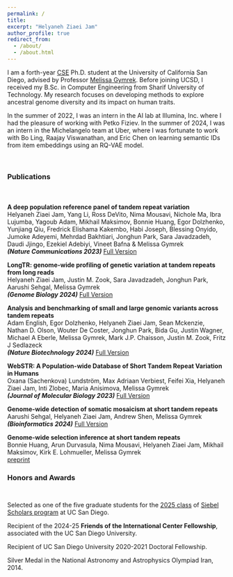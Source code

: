 ```yaml
---
permalink: /
title: 
excerpt: "Helyaneh Ziaei Jam"
author_profile: true
redirect_from: 
  - /about/
  - /about.html
---
```


I am a forth-year [CSE](https://cse.ucsd.edu/) Ph.D. student at the University of California San Diego, advised by Professor [Melissa Gymrek](https://gymreklab.com/people.html). Before joining UCSD, I received my B.Sc. in Computer Engineering from Sharif University of Technology. My research focuses on developing methods to explore ancestral genome diversity and its impact on human traits. 

In the summer of 2022, I was an intern in the AI lab at Illumina, Inc. where I had the pleasure of working with Petko Fiziev. In the summer of 2024, I was an intern in the Michelangelo team at Uber, where I was fortunate to work with Bo Ling, Raajay Viswanathan, and Eric Chen on learning semantic IDs from item embeddings using an RQ-VAE model.

<br>

### Publications

<div style="line-height:150%;">
    <br>
</div>

**A deep population reference panel of tandem repeat variation** \
Helyaneh Ziaei Jam, Yang Li, Ross DeVito, Nima Mousavi, Nichole Ma, Ibra Lujumba, Yagoub Adam, Mikhail Maksimov, Bonnie Huang, Egor Dolzhenko, Yunjiang Qiu, Fredrick Elishama Kakembo, Habi Joseph, Blessing Onyido, Jumoke Adeyemi, Mehrdad Bakhtiari, Jonghun Park, Sara Javadzadeh, Daudi Jjingo, Ezekiel Adebiyi, Vineet Bafna & Melissa Gymrek \
  ***(Nature Communications 2023)*** [Full Version](https://www.nature.com/articles/s41467-023-42278-3)

**LongTR: genome-wide profiling of genetic variation at tandem repeats from long reads** \
Helyaneh Ziaei Jam, Justin M. Zook, Sara Javadzadeh, Jonghun Park, Aarushi Sehgal, Melissa Gymrek \
 ***(Genome Biology 2024)*** [Full Version](https://genomebiology.biomedcentral.com/articles/10.1186/s13059-024-03319-2)

**Analysis and benchmarking of small and large genomic variants across tandem repeats** \
Adam English, Egor Dolzhenko, Helyaneh Ziaei Jam, Sean Mckenzie, Nathan D. Olson, Wouter De Coster, Jonghun Park, Bida Gu, Justin Wagner, Michael A Eberle, Melissa Gymrek, Mark J.P. Chaisson, Justin M. Zook, Fritz J Sedlazeck \
 ***(Nature Biotechnology 2024)*** [Full Version](https://www.nature.com/articles/s41587-024-02225-z)

**WebSTR: A Population-wide Database of Short Tandem Repeat Variation in Humans** \
Oxana (Sachenkova) Lundström, Max Adriaan Verbiest, Feifei Xia, Helyaneh Ziaei Jam, Inti Zlobec, Maria Anisimova, Melissa Gymrek \
  ***(Journal of Molecular Biology 2023)*** [Full Version](https://www.sciencedirect.com/science/article/pii/S0022283623003716?via%3Dihub)
  
**Genome-wide detection of somatic mosaicism at short tandem repeats** \
Aarushi Sehgal, Helyaneh Ziaei Jam, Andrew Shen, Melissa Gymrek \
 ***(Bioinformatics 2024)*** [Full Version](https://academic.oup.com/bioinformatics/article/40/8/btae485/7723996)

**Genome-wide selection inference at short tandem repeats** \
Bonnie Huang, Arun Durvasula, Nima Mousavi, Helyaneh Ziaei Jam, Mikhail Maksimov, Kirk E. Lohmueller, Melissa Gymrek \
[preprint](https://www.biorxiv.org/content/10.1101/2022.05.12.491726v1)




### Honors and Awards

<div style="line-height:100%;">
    <br>
</div>

Selected as one of the five graduate students for the [2025 class](https://today.ucsd.edu/story/engineering-graduate-students-awarded-siebel-scholarship) of [Siebel Scholars program](https://www.siebelscholars.com/) at UC San Diego. 

Recipient of the 2024-25 **Friends of the International Center Fellowship**, associated with the UC San Diego University.

Recipient of UC San Diego University 2020-2021 Doctoral Fellowship.

Silver Medal in the National Astronomy and Astrophysics Olympiad Iran, 2014.

 <br>




